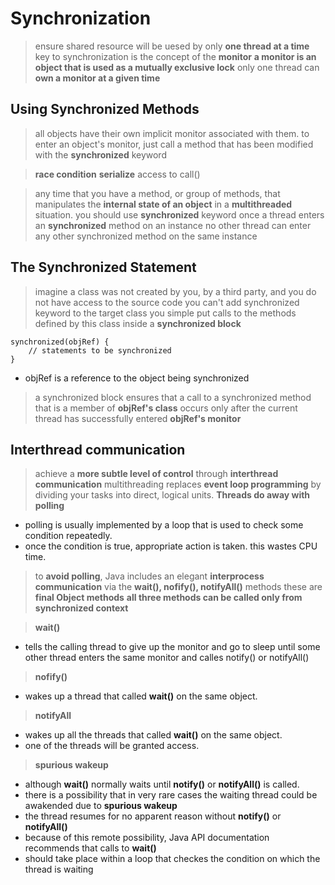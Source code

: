 # Synchronization

> ensure shared resource will be uesed by only **one thread at a time**
> key to synchronization is the concept of the **monitor**
> **a monitor is an object that is used as a mutually exclusive lock**
> only one thread can **own a monitor at a given time**

## Using Synchronized Methods
> all objects have their own implicit monitor associated with them.
> to enter an object's monitor, just call a method that has been modified with the **synchronized** keyword

> **race condition**
> **serialize** access to call()

> any time that you have a method, or group of methods, that manipulates the **internal state of an object** in a **multithreaded** situation.
> you should use **synchronized** keyword
> once a thread enters an **synchronized** method on an instance
> no other thread can enter any other synchronized method on the same instance

## The Synchronized Statement

> imagine a class was not created by you, by a third party, and you do not have access to the source code
> you can't add synchronized keyword to the target class
> you simple put calls to the methods defined by this class inside a **synchronized block**

```
synchronized(objRef) {
    // statements to be synchronized
}
```
- objRef is a reference to the object being synchronized
> a synchronized block ensures that a call to a synchronized method that is a member of **objRef's class** occurs 
> only after the current thread has successfully entered **objRef's monitor**

## Interthread communication
> achieve a **more subtle level of control** through **interthread communication**
> multithreading replaces **event loop programming** by dividing your tasks into direct, logical units.
> **Threads do away with polling**
- polling is usually implemented by a loop that is used to check some condition repeatedly.
- once the condition is true, appropriate action is taken. this wastes CPU time.

> to **avoid polling**, Java includes an elegant **interprocess communication** via the **wait(), nofify(), notifyAll()** methods
> these are **final Object methods**
> **all three methods can be called only from synchronized context**

> **wait()**
- tells the calling thread to give up the monitor and go to sleep until some other thread enters the same monitor
  and calles notify() or notifyAll()

> **nofify()**
- wakes up a thread that called **wait()** on the same object.

> **notifyAll**
- wakes up all the threads that called **wait()** on the same object.
- one of the threads will be granted access.

> **spurious wakeup**
- although **wait()** normally waits until **notify()** or **notifyAll()** is called.
- there is a possibility that in very rare cases the waiting thread could be awakended due to **spurious wakeup**
- the thread resumes for no apparent reason without **notify()** or **notifyAll()**
- because of this remote possibility, Java API documentation recommends that calls to **wait()**
- should take place within a loop that checkes the condition on which the thread is waiting
